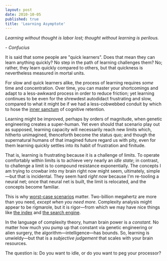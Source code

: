 ```yaml
---
layout: post
date: 2010-10-05
published: true
title: 'Learning Asymptote'
---
```


<i>Learning without thought is labor lost; thought without learning is perilous.</i>

<i>- Confucius</i>

It is said that some people are "quick learners". Does that mean they can learn anything quickly? No step in the path of learning challenges them? No; rather, they learn quickly compared to others, but that quickness is nevertheless measured in mortal units.

For slow and quick learners alike, the process of learning requires <i>some</i> time and concentration. Over time, you can master your shortcomings and adapt to a less-awkward process in order to reduce friction; yet learning continues to be even for the shrewdest autodidact frustrating and slow, compared to what it might be if we had a less-cobwebbed conduit by which to hose the <a href="http://en.wikipedia.org/wiki/Hippocampus">inner sanctum</a> of cognitive retention.

Learning might be improved, perhaps by orders of magnitude, when genetic engineering creates a super-human. Yet even should that scenario play out as supposed, learning capacity will necessarily reach new limits which, hitherto unimagined, thenceforth become the status quo; and though the supernatural humans of that imagined future regard us with pity, even for them learning quickly settles into its habit of frustration and finitude.

That is, learning is frustrating because it is a challenge of limits. To operate comfortably within limits is to achieve very nearly an <i>idle state</i>; in contrast, to challenge a limit is to compound resistance exponentially. The concepts I am trying to crowbar into my brain right now might seem, ultimately, simple—but that is incidental. They seem hard <i>right now</i> because I'm re-tooling a neural net; once that neural net is built, the limit is relocated, and the concepts become familiar.

This is why <a href="http://en.wikipedia.org/wiki/Computational_complexity_theory">worst-case scenarios</a> matter. Two-billion megahertz are more than you need, <i>except when you need more</i>. Complexity analysis might appear to be rigmarole, but it is rigor—from which we may have nice things like <a href="http://en.wikipedia.org/wiki/Hash_function">the index</a> and <a href="http://www.google.com/">the search engine</a>.

In the language of complexity theory, human brain power is a <i>constant.</i> No matter how much you pump up that constant via genetic engineering or alien surgery, the algorithm—intelligence—has bounds. So, learning is unwieldy—but that is a _subjective judgement_ that scales with your brain resources.

The question is: Do you want to idle, or do you want to peg your processor?
